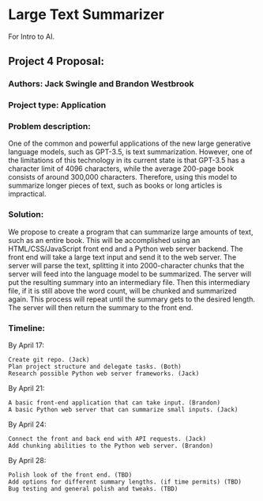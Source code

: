 # Large Text Summarizer
 For Intro to AI.

## Project 4 Proposal: 
### Authors: Jack Swingle and Brandon Westbrook
### Project type: Application
### Problem description: 
One of the common and powerful applications of the new large generative language models, such as GPT-3.5, is text summarization. However, one of the limitations of this technology in its current state is that GPT-3.5 has a character limit of 4096 characters, while the average 200-page book consists of around 300,000 characters. Therefore, using this model to summarize longer pieces of text, such as books or long articles is impractical.
### Solution:
We propose to create a program that can summarize large amounts of text, such as an entire book. This will be accomplished using an HTML/CSS/JavaScript front end and a Python web server backend. The front end will take a large text input and send it to the web server. The server will parse the text, splitting it into 2000-character chunks that the server will feed into the language model to be summarized. The server will put the resulting summary into an intermediary file. Then this intermediary file, if it is still above the word count, will be chunked and summarized again. This process will repeat until the summary gets to the desired length. The server will then return the summary to the front end.

### Timeline:
By April 17:

	Create git repo. (Jack)
	Plan project structure and delegate tasks. (Both)
	Research possible Python web server frameworks. (Jack)
By April 21:

	A basic front-end application that can take input. (Brandon)
	A basic Python web server that can summarize small inputs. (Jack)
By April 24:

	Connect the front and back end with API requests. (Jack)
	Add chunking abilities to the Python web server. (Brandon)
By April 28:

	Polish look of the front end. (TBD)
	Add options for different summary lengths. (if time permits) (TBD)
	Bug testing and general polish and tweaks. (TBD)



